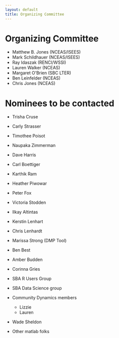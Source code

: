 ```yaml
---
layout: default
title: Organizing Committee
---
```


# Organizing Committee

- Matthew B. Jones (NCEAS/ISEES)
- Mark Schildhauer (NCEAS/ISEES)
- Ray Idaszak (RENCI/WSSI)
- Lauren Walker (NCEAS)
- Margaret O'Brien (SBC LTER)
- Ben Leinfelder (NCEAS)
- Chris Jones (NCEAS)

# Nominees to be contacted
- Trisha Cruse
- Carly Strasser
- Timothee Poisot
- Naupaka Zimmerman
- Dave Harris
- Carl Boettiger
- Karthik Ram
- Heather Piwowar
- Peter Fox
- Victoria Stodden
- Ilkay Altintas
- Kerstin Lenhart
- Chris Lenhardt
- Marissa Strong (DMP Tool)
- Ben Best
- Amber Budden
- Corinna Gries

- SBA R Users Group
- SBA Data Science group

- Community Dynamics members
    - Lizzie
    - Lauren
- Wade Sheldon
- Other matlab folks
